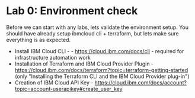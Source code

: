 
# Lab 0: Environment check

Before we can start with any labs, lets validate the environment setup. You should have already setup ibmcloud cli + terraform, but lets make sure
everything is as expected.

* Install IBM Cloud CLI - - https://cloud.ibm.com/docs/cli - required for infrastructure automation work
* Installation of Terraform and IBM Cloud Provider Plugin - https://cloud.ibm.com/docs/terraform?topic=terraform-getting-started (only "Installing the Terraform CLI and the IBM Cloud Provider plug-in")
* Creation of IBM Cloud API Key - https://cloud.ibm.com/docs/account?topic=account-userapikey#create_user_key
